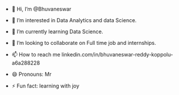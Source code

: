 - 👋 Hi, I’m @Bhuvaneswar
- 👀 I’m interested in Data Analytics and data Science.
- 🌱 I’m currently learning Data Science.
- 💞️ I’m looking to collaborate on Full time job and internships.
- 📫 How to reach me linkedin.com/in/bhuvaneswar-reddy-koppolu-a6a288228

- 😄 Pronouns: Mr
- ⚡ Fun fact: learning with joy

<!---
Bhuvaneswar/Bhuvaneswar is a ✨ special ✨ repository because its `README.md` (this file) appears on your GitHub profile.
You can click the Preview link to take a look at your changes.
--->
